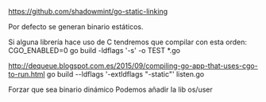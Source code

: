 https://github.com/shadowmint/go-static-linking


Por defecto se generan binario estáticos.


Si alguna librería hace uso de C tendremos que compilar con esta orden:
CGO_ENABLED=0 go build  -ldflags '-s' -o TEST *.go



http://dequeue.blogspot.com.es/2015/09/compiling-go-app-that-uses-cgo-to-run.html
go build --ldflags '-extldflags "-static"' listen.go


Forzar que sea binario dinámico
Podemos añadir la lib os/user
